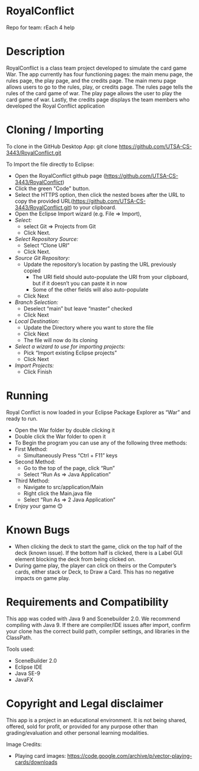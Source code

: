 # RoyalConflict
Repo for team: rEach 4 help

# Description
RoyalConflict is a class team project developed to simulate the card game War. The app currently has four functioning pages: the main menu page, the rules page, the play page, and the credits page. The main menu page allows users to go to the rules, play, or credits page. The rules page tells the rules of the card game of war. The play page allows the user to play the card game of war. Lastly, the credits page displays the team members who developed the Royal Conflict application

# Cloning / Importing
To clone in the GitHub Desktop App: git clone https://github.com/UTSA-CS-3443/RoyalConflict.git

To Import the file directly to Eclipse:
- Open the RoyalConflict github page (https://github.com/UTSA-CS-3443/RoyalConflict)
- Click the green "Code" button.
- Select the HTTPS option, then click the nested boxes after the URL to copy the provided URL(https://github.com/UTSA-CS-3443/RoyalConflict.git) to your clipboard.
- Open the Eclipse Import wizard (e.g. File => Import),
- *Select:*
     - select Git => Projects from Git
     - Click Next.
- *Select Repository Source:*
     - Select “Clone URI”
     - Click Next.
- *Source Git Repository:*
     - Update the repository’s location by pasting the URL previously copied
          - The URI field should auto-populate the URI from your clipboard, but if it doesn’t you can paste it in now
          - Some of the other fields will also auto-populate
     - Click Next
- *Branch Selection:*  
     - Deselect “main” but leave “master” checked
     - Click Next
- *Local Destination:* 
     - Update the Directory where you want to store the file
     - Click Next
     - The file will now do its cloning
- *Select a wizard to use for importing projects:*
     - Pick “Import existing Eclipse projects”
     - Click Next
- *Import Projects:*
     - Click Finish

# Running
Royal Conflict is now loaded in your Eclipse Package Explorer as “War” and ready to run.
- Open the War folder by double clicking it
- Double click the War folder to open it
- To Begin the program you can use any of the following three methods:
- First Method:
     - Simultaneously Press “Ctrl + F11” keys
- Second Method:
     - Go to the top of the page, click “Run”
     - Select “Run As => Java Application”
- Third Method:
     - Navigate to src/application/Main
     - Right click the Main.java file
     - Select “Run As => 2 Java Application”
- Enjoy your game 😊

# Known Bugs
- When clicking the deck to start the game, click on the top half of the deck (known issue). If the bottom half is clicked, there is a Label GUI element blocking the deck from being clicked on.
- During game play, the player can click on theirs or the Computer’s cards, either stack or Deck, to Draw a Card. This has no negative impacts on game play.

# Requirements and Compatibility
This app was coded with Java 9 and Scenebuilder 2.0. We recommend compiling with Java 9. If there are compiler/IDE issues after import, confirm your clone has the correct build path, compiler settings, and libraries in the ClassPath.

Tools used:
- SceneBuilder 2.0
- Eclipse IDE
- Java SE-9
- JavaFX
# Copyright and Legal disclaimer
This app is a project in an educational environment. It is not being shared, offered, sold for profit, or provided for any purpose other than grading/evaluation and other personal learning modalities.

Image Credits:
- Playing card images: https://code.google.com/archive/p/vector-playing-cards/downloads
